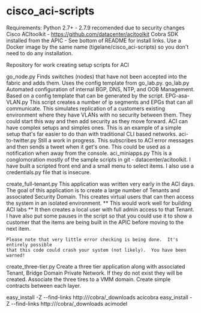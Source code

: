 cisco_aci-scripts
=========
Requirements: 
    Python 2.7+ - 2.7.9 recomended due to security changes
    Cisco ACItoolkit - https://github.com/datacenter/acitoolkit
    Cobra SDK installed from the APIC - See bottom of README for install links.
    Use a Docker image by the same name (tigelane/cisco_aci-scripts) so you don't need to do any installation.
    
Repository for work creating setup scripts for ACI

go_node.py
    Finds switches (nodes) that have not been accepted into the fabric and adds them.  Uses the config
    template from go_lab.py.
go_lab.py
    Automated configuration of internal BGP, DNS, NTP, and OOB Management.  Based on a config template
    that can be generated by the script.
EPG-asa-VLAN.py
    This script creates a number of ip segments and EPGs that can all communicate.  This simulates
    replication of a customers existing environment where they have VLANs with no security between them.
    They could start this way and then add security as they move forward.  ACI can have complex setups
    and simples ones.  This is an example of a simple setup that's far easier to do than with traditional
    CLI based networks.
aci-to-twitter.py
    Still a work in progress.  This subscribes to ACI error messages and then sends a tweet when it
    get's one.  This could be used as a notification when away from the console.
aci_miniapps.py
    This is a conglomoration mostly of the sample scripts in git - datacenter/acitoolkit.
    I have built a scripted front end and a small menu to select items.  I also use a credentials.py
    file that is insecure.

create_full-tenant.py
    This application was written very early in the ACI days.
    The goal of this application is to create a large number of Tenants and associated Security Domain.
    This creates virtual users that can then access the system in an isolated environment.
    **  This would work well for building ACI labs  **
    It then creates a local user with full admin access to that Tenant.
    I have also put some pauses in the script so that you could use it to show a customer
    that the items are being built in the APIC before moving to the next item.
    
    Please note that very little error checking is being done.  It's entirely possible 
    that this code could crash your system (not likely).  You have been warned!

create_three-tier.py
    Create a three tier application along with associated Tenant, Bridge Domain
    Private Network.  If they do not exist they will be created.
    Associate the three tires to a VMM domain.
    Create simple contracts between each layer.



easy_install -Z --find-links http://<apic>/cobra/_downloads acicobra
easy_install -Z --find-links http://<apic>/cobra/_downloads acimodel
